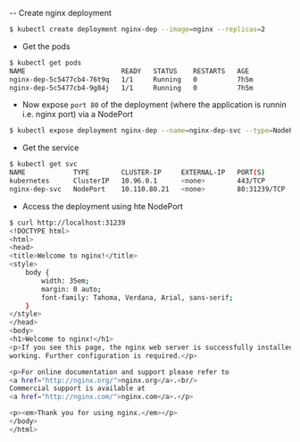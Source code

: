 -- Create nginx deployment
 
 ```bash
 $ kubectl create deployment nginx-dep --image=nginx --replicas=2
 ```
 
 - Get the pods
 
 ```bash
 $ kubectl get pods
 NAME                        READY   STATUS    RESTARTS   AGE
 nginx-dep-5c5477cb4-76t9q   1/1     Running   0          7h5m
 nginx-dep-5c5477cb4-9g84j   1/1     Running   0          7h5m
 ```

- Now expose `port 80` of the deployment (where the application is runnin i.e. nginx port)
  via a NodePort
  
```bash
$ kubectl expose deployment nginx-dep --name=nginx-dep-svc --type=NodePort --port=80
```

- Get the service

```bash
$ kubectl get svc 
NAME            TYPE        CLUSTER-IP     EXTERNAL-IP   PORT(S)        AGE
kubernetes      ClusterIP   10.96.0.1      <none>        443/TCP        31d
nginx-dep-svc   NodePort    10.110.80.21   <none>        80:31239/TCP   21m
```

- Access the deployment using hte NodePort

```bash
$ curl http://localhost:31239  
<!DOCTYPE html>
<html>
<head>
<title>Welcome to nginx!</title>
<style>
    body {
        width: 35em;
        margin: 0 auto;
        font-family: Tahoma, Verdana, Arial, sans-serif;
    }
</style>
</head>
<body>
<h1>Welcome to nginx!</h1>
<p>If you see this page, the nginx web server is successfully installed and
working. Further configuration is required.</p>

<p>For online documentation and support please refer to
<a href="http://nginx.org/">nginx.org</a>.<br/>
Commercial support is available at
<a href="http://nginx.com/">nginx.com</a>.</p>

<p><em>Thank you for using nginx.</em></p>
</body>
</html>
```